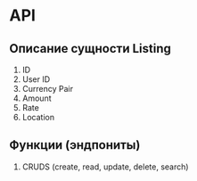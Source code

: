 # API

## Описание сущности Listing

1. ID
2. User ID
3. Currency Pair
4. Amount
5. Rate
6. Location

## Функции (эндпониты)

1. CRUDS (create, read, update, delete, search)
